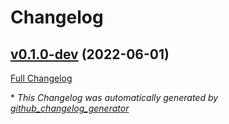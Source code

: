 # Changelog

## [v0.1.0-dev](https://github.com/NASA-PDS/sumo-mgr/tree/v0.1.0-dev) (2022-06-01)

[Full Changelog](https://github.com/NASA-PDS/sumo-mgr/compare/a9c48bb062d762f45719980dfcad3ff9604e6541...v0.1.0-dev)



\* *This Changelog was automatically generated by [github_changelog_generator](https://github.com/github-changelog-generator/github-changelog-generator)*
